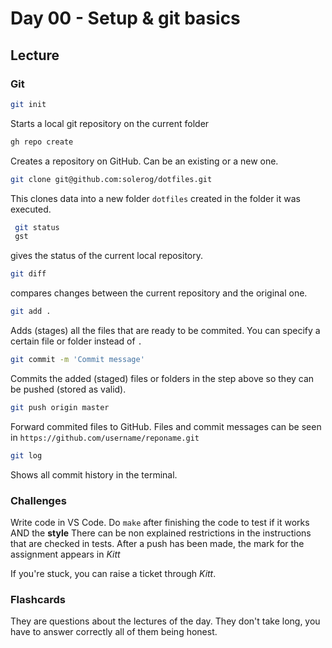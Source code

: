 # Day 00 - Setup & git basics

## Lecture

### Git

```sh
git init
```

Starts a local git repository on the current folder

```sh
gh repo create
```

Creates a repository on GitHub. Can be an existing or a new one.

```sh
git clone git@github.com:solerog/dotfiles.git
```

This clones data into a new folder `dotfiles` created in the folder it was executed.

```sh
 git status
 gst
```

gives the status of the current local repository.

```sh
git diff
```

compares changes between the current repository and the original one.

```sh
git add .
```

Adds (stages) all the files that are ready to be commited. You can specify a certain file or folder instead of `.`

```sh
git commit -m 'Commit message'
```

Commits the added (staged) files or folders in the step above so they can be pushed (stored as valid).

```sh
git push origin master
```

Forward commited files to GitHub. Files and commit messages can be seen in `https://github.com/username/reponame.git`

```sh
git log
```

Shows all commit history in the terminal.

### Challenges

Write code in VS Code.
Do `make` after finishing the code to test if it works AND the **style**
There can be non explained restrictions in the instructions that are checked in tests.
After a push has been made, the mark for the assignment appears in _Kitt_

If you're stuck, you can raise a ticket through _Kitt_.

### Flashcards

They are questions about the lectures of the day.
They don't take long, you have to answer correctly all of them being honest.
